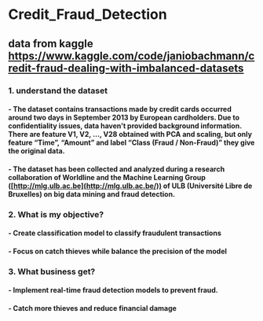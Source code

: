 # Credit_Fraud_Detection
## data from kaggle https://www.kaggle.com/code/janiobachmann/credit-fraud-dealing-with-imbalanced-datasets
### 1. understand the dataset
#### - The dataset contains transactions made by credit cards occurred around two days in September 2013 by European cardholders. Due to confidentiality issues, data haven’t provided background information. There are feature V1, V2, …, V28 obtained with PCA and scaling, but only feature “Time”, “Amount” and label “Class (Fraud / Non-Fraud)” they give the original data.
#### - The dataset has been collected and analyzed during a research collaboration of Worldline and the Machine Learning Group ([http://mlg.ulb.ac.be](http://mlg.ulb.ac.be/)) of ULB (Université Libre de Bruxelles) on big data mining and fraud detection.
### 2. What is my objective?
#### - Create classification model to classify fraudulent transactions
#### - Focus on catch thieves while balance the precision of the model
### 3. What business get?
#### - Implement real-time fraud detection models to prevent fraud.
#### - Catch more thieves and reduce financial damage
